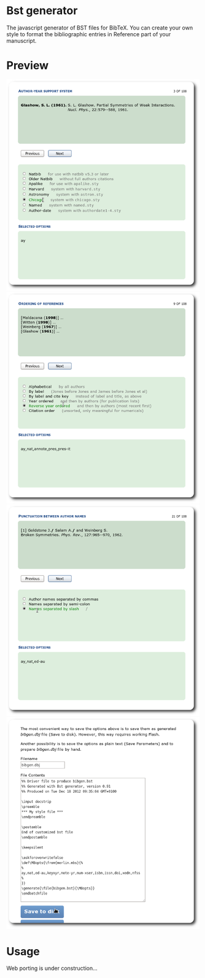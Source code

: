 Bst generator
=============

The javascript generator of BST files for BibTeX.
You can create your own style to format the bibliographic entries in Reference part of your manuscript.


Preview
=======

![Screenshot1](./images/s1.png)
![Screenshot2](./images/s2.png)
![Screenshot3](./images/s3.png)
![Screenshot4](./images/s4.png)


Usage
===================

Web porting is under construction...
